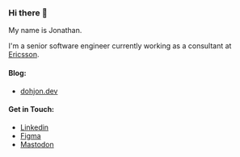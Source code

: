 ### Hi there 👋

My name is Jonathan.

I'm a senior software engineer currently working as a consultant at [Ericsson](https://www.ericsson.com).

#### Blog: 

- [dohjon.dev](https://dohjon.dev)   

#### Get in Touch:

- [Linkedin](https://www.linkedin.com/in/dohjon)   
- [Figma](https://figma.com/@dohjon)   
- [Mastodon](https://hachyderm.io/@dohjon)


<!--
**dohjon/dohjon** is a ✨ _special_ ✨ repository because its `README.md` (this file) appears on your GitHub profile.

Here are some ideas to get you started:

- 🔭 I’m currently working on ...
- 🌱 I’m currently learning ...
- 👯 I’m looking to collaborate on ...
- 🤔 I’m looking for help with ...
- 💬 Ask me about ...
- 📫 How to reach me: ...
- 😄 Pronouns: ...
- ⚡ Fun fact: ...
-->
